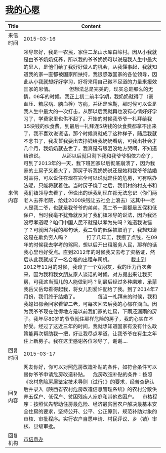 # <a href="http://www.shangluo.gov.cn/zmhd/ldxxxx.jsp?urltype=leadermail.LeaderMailContentUrl&wbtreeid=1112&leadermailid=3017">我的心愿</a>
| Title |                                                                                                                                                                                                                                                                                                                                                                                                                                                                                                                                                                                  Content                                                                                                                                                                                                                                                                                                                                                                                                                                                                                                                                                                                  |
|:-----:|---------------------------------------------------------------------------------------------------------------------------------------------------------------------------------------------------------------------------------------------------------------------------------------------------------------------------------------------------------------------------------------------------------------------------------------------------------------------------------------------------------------------------------------------------------------------------------------------------------------------------------------------------------------------------------------------------------------------------------------------------------------------------------------------------------------------------------------------------------------------------------------------------------------------------------------------------------------------------------------------------------------------------------------------------------------------------------------------------------------------------------------------------------------------------|
| 来信时间  | 2015-03-16                                                                                                                                                                                                                                                                                                                                                                                                                                                                                                                                                                                                                                                                                                                                                                                                                                                                                                                                                                                                                                                                                                                                                                |
| 来信内容  | 领导您好，我是一农民，家住二龙山水库白岭村。因从小我就是由爷爷奶奶抚养，所以我的爷爷奶奶可以说是我人生中最大的恩人，是他们给了我好好做人的机会，从我懂事起，我就知道我的家一直都被国家所扶持，我很感激国家的各位领导，因此从小我就想好好学习，好将来用自己微不足道的力量来报效国家的恩情。            但想法总是完美的，现实总是那么的无情。06年的时候，我正上初二前半学期，我奶奶就得了（高血压、糖尿病、脑血栓）等病，并还是晚期，那时候可以说是我人生中最大的一次打击，从那以后我就再也没有心情好好学习了，学费家里也供不起了。开始的时候我爷爷一礼拜给我15块钱的伙食费，到最后一礼拜连5块钱的伙食费都拿不出来了，我不喜欢说谎话，那个时候真就成了这种样子，随后我就不念书了，我发誓我要出去挣钱给我奶奶看病，可我出社会才几个月，我奶奶就去世了，我真是有眼泪没地方哭啊，不知道给谁说。              从那以后就只剩下我和我爷爷相依为命了，可到了2013年的一天，我下班回家以后彻底崩溃了，因为我家的土房子又着火了，那房子听我奶奶说还是她和我爷爷结婚时盖得，可以说住在现在完全可以说就是住的危房，可有啥办法呢，只能将就着住。当时房子烧了之后，我们村的村支书和我们镇领导去看了，但说出的话我到现在都无法忘记（你们两老人去养老院，给娃2000块钱让去社会上浪去）这其中一老人是我二爷，也就是我爷爷的弟弟。我二爷一直都是五保和低保户，当时我毫不犹豫就反对了我们镇领导的说法，因为我还没尽孝道呢？咱们中国人民不就是以孝为先吗？难道我说错了？可就因为我的那句话，我二爷的低保被取消了，我想知道这是在欺负穷人吗？              打了几年工，我攒了点钱，在09年的时候我去学考的驾照，想以后开出租服务人民，那样的话我心里也好受点。直到2012年的时候我又去考了资格证，然后从此我就成了一名合格的出租车司机。              截止到2012年11月的时候，我谈了一个女朋友，我的压力再次袭来，因为我和我女朋友家人谈话的时候，对方提出来让我买房，可我这当孤儿的人能做到吗？到最后经过多种磨难，承蒙我岳父岳母看得起我，将女儿割爱许配给了我。到了2014年7月份，我们终于结婚了。               每当一礼拜末的时候，我和我媳妇都会回家看望二老，可每次回去后我的心都在滴血。因为我爷爷现在住得地方是以前我们家的灶房，下雨还漏雨的房子。我年尽80岁的爷爷就住那样危险的房子，我的心实在不好受。经过了这近三年的时间，我就想知道国家有没有什么政策能再次帮助我一把，好让我尽点孝道，让我爷爷在有生之年住上新房子。我在这里感谢各位领导了，谢谢.... |
| 回复时间  | 2015-03-17                                                                                                                                                                                                                                                                                                                                                                                                                                                                                                                                                                                                                                                                                                                                                                                                                                                                                                                                                                                                                                                                                                                                                                |
| 回复内容  | 网友你好，你可以对照危房改造补贴的条件，如符合条件可以替你爷爷申请危房改造补贴。    危房改造补贴的条件：按照《农村危险房屋鉴定技术导则（试行）》的要求，经普查确认后并录入《陕西省农村危房改造信息管理系统》的农村分散供养五保户、低保户、贫困残疾人家庭和其他贫困户。    审核程序：按照优先帮助住房最危险、经济最贫困农户解决最基本安全住房的要求，坚持公开、公平、公正原则，规范补助对象的审核、审批程序。实行农户自愿申请、村民评议、乡（镇）审核、县级审批。                                                                                                                                                                                                                                                                                                                                                                                                                                                                                                                                                                                                                                                                                                                                                                                                                                                                                                                                      |
| 回复机构  | <a href="../../categories/agencies/市信息办.md">市信息办</a>                                                                                                                                                                                                                                                                                                                                                                                                                                                                                                                                                                                                                                                                                                                                                                                                                                                                                                                                                                                                                                                                                                                      |